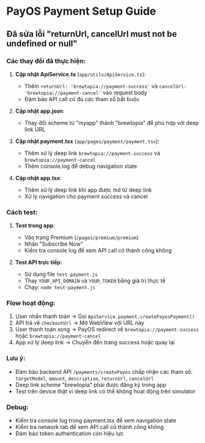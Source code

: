 # PayOS Payment Setup Guide

## Đã sửa lỗi "returnUrl, cancelUrl must not be undefined or null"

### Các thay đổi đã thực hiện:

1. **Cập nhật ApiService.ts** (`app/utils/ApiService.ts`):
   - Thêm `returnUrl: 'brewtopia://payment-success'` và `cancelUrl: 'brewtopia://payment-cancel'` vào request body
   - Đảm bảo API call có đủ các tham số bắt buộc

2. **Cập nhật app.json**:
   - Thay đổi scheme từ "myapp" thành "brewtopia" để phù hợp với deep link URL

3. **Cập nhật payment.tsx** (`app/pages/payment/payment.tsx`):
   - Thêm xử lý deep link `brewtopia://payment-success` và `brewtopia://payment-cancel`
   - Thêm console.log để debug navigation state

4. **Cập nhật app.tsx**:
   - Thêm xử lý deep link khi app được mở từ deep link
   - Xử lý navigation cho payment success và cancel

### Cách test:

1. **Test trong app**:
   - Vào trang Premium (`/pages/premium/premium`)
   - Nhấn "Subscribe Now"
   - Kiểm tra console log để xem API call có thành công không

2. **Test API trực tiếp**:
   - Sử dụng file `test-payment.js`
   - Thay `YOUR_API_DOMAIN` và `YOUR_TOKEN` bằng giá trị thực tế
   - Chạy: `node test-payment.js`

### Flow hoạt động:

1. User nhấn thanh toán → Gọi `ApiService.payment.createPayosPayment()`
2. API trả về `checkoutUrl` → Mở WebView với URL này
3. User thanh toán xong → PayOS redirect về `brewtopia://payment-success` hoặc `brewtopia://payment-cancel`
4. App xử lý deep link → Chuyển đến trang success hoặc quay lại

### Lưu ý:

- Đảm bảo backend API `/payments/createPayos` chấp nhận các tham số: `targetModel`, `amount`, `description`, `returnUrl`, `cancelUrl`
- Deep link scheme "brewtopia" phải được đăng ký trong app
- Test trên device thật vì deep link có thể không hoạt động trên simulator

### Debug:

- Kiểm tra console log trong payment.tsx để xem navigation state
- Kiểm tra network tab để xem API call có thành công không
- Đảm bảo token authentication còn hiệu lực 
